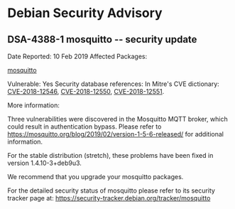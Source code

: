 
Debian Security Advisory
========================


DSA-4388-1 mosquitto -- security update
---------------------------------------



Date Reported:
10 Feb 2019
Affected Packages:

[mosquitto](https://packages.debian.org/src:mosquitto)

Vulnerable:
Yes
Security database references:
In Mitre's CVE dictionary: [CVE-2018-12546](https://security-tracker.debian.org/tracker/CVE-2018-12546), [CVE-2018-12550](https://security-tracker.debian.org/tracker/CVE-2018-12550), [CVE-2018-12551](https://security-tracker.debian.org/tracker/CVE-2018-12551).  

More information:

Three vulnerabilities were discovered in the Mosquitto MQTT broker, which
could result in authentication bypass. Please refer to
<https://mosquitto.org/blog/2019/02/version-1-5-6-released/> for additional
information.


For the stable distribution (stretch), these problems have been fixed in
version 1.4.10-3+deb9u3.


We recommend that you upgrade your mosquitto packages.


For the detailed security status of mosquitto please refer to
its security tracker page at:
<https://security-tracker.debian.org/tracker/mosquitto>





